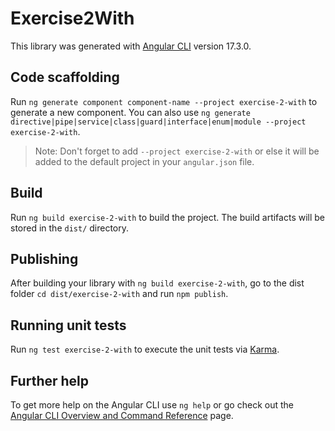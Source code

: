 # Exercise2With

This library was generated with [Angular CLI](https://github.com/angular/angular-cli) version 17.3.0.

## Code scaffolding

Run `ng generate component component-name --project exercise-2-with` to generate a new component. You can also use `ng generate directive|pipe|service|class|guard|interface|enum|module --project exercise-2-with`.
> Note: Don't forget to add `--project exercise-2-with` or else it will be added to the default project in your `angular.json` file. 

## Build

Run `ng build exercise-2-with` to build the project. The build artifacts will be stored in the `dist/` directory.

## Publishing

After building your library with `ng build exercise-2-with`, go to the dist folder `cd dist/exercise-2-with` and run `npm publish`.

## Running unit tests

Run `ng test exercise-2-with` to execute the unit tests via [Karma](https://karma-runner.github.io).

## Further help

To get more help on the Angular CLI use `ng help` or go check out the [Angular CLI Overview and Command Reference](https://angular.io/cli) page.
